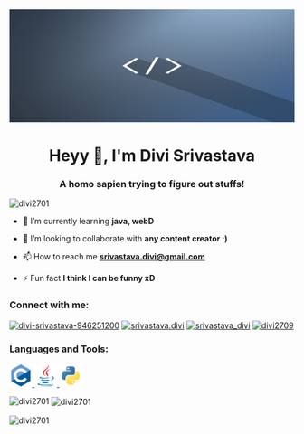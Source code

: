 <img align="centre" width =" 1000px" height="200px" src="https://github.com/Divi2701/Divi2701/blob/main/banner2.jpg/">

<h1 align="center">Heyy 👋, I'm Divi Srivastava</h1>
<h3 align="center">A homo sapien trying to figure out stuffs!</h3>

<p align="left"> <img src="https://komarev.com/ghpvc/?username=divi2701&label=Profile%20views&color=0e75b6&style=flat" alt="divi2701" /> </p>

- 🌱 I’m currently learning **java, webD**

- 👯 I’m looking to collaborate with **any content creator :)**

- 📫 How to reach me **srivastava.divi@gmail.com**

- ⚡ Fun fact **I think I can be funny xD**

<h3 align="left">Connect with me:</h3>
<p align="left">
<a href="https://linkedin.com/in/divi-srivastava-946251200" target="blank"><img align="center" src="https://cdn.jsdelivr.net/npm/simple-icons@3.0.1/icons/linkedin.svg" alt="divi-srivastava-946251200" height="30" width="40" /></a>
<a href="https://instagram.com/srivastava.divi" target="blank"><img align="center" src="https://cdn.jsdelivr.net/npm/simple-icons@3.0.1/icons/instagram.svg" alt="srivastava.divi" height="30" width="40" /></a>
<a href="https://www.hackerrank.com/srivastava_divi" target="blank"><img align="center" src="https://cdn.jsdelivr.net/npm/simple-icons@3.0.1/icons/hackerrank.svg" alt="srivastava_divi" height="30" width="40" /></a>
<a href="https://www.leetcode.com/divi2709" target="blank"><img align="center" src="https://cdn.jsdelivr.net/npm/simple-icons@3.0.1/icons/leetcode.svg" alt="divi2709" height="30" width="40" /></a>
</p>

<h3 align="left">Languages and Tools:</h3>
<p align="left"> <a href="https://www.cprogramming.com/" target="_blank"> <img src="https://raw.githubusercontent.com/devicons/devicon/master/icons/c/c-original.svg" alt="c" width="40" height="40"/> </a> <a href="https://www.java.com" target="_blank"> <img src="https://raw.githubusercontent.com/devicons/devicon/master/icons/java/java-original.svg" alt="java" width="40" height="40"/> </a> <a href="https://www.python.org" target="_blank"> <img src="https://raw.githubusercontent.com/devicons/devicon/master/icons/python/python-original.svg" alt="python" width="40" height="40"/> </a> </p>

<p><img align="left" src="https://github-readme-stats.vercel.app/api/top-langs?username=divi2701&show_icons=true&locale=en&layout=compact" alt="divi2701" /></p>

<p>&nbsp;<img align="center" src="https://github-readme-stats.vercel.app/api?username=divi2701&show_icons=true&locale=en" alt="divi2701" /></p>

<p><img align="center" src="https://github-readme-streak-stats.herokuapp.com/?user=divi2701&" alt="divi2701" /></p>

